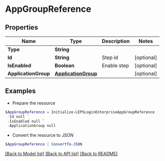 # AppGroupReference
## Properties

Name | Type | Description | Notes
------------ | ------------- | ------------- | -------------
**Type** | **String** |  | 
**Id** | **String** | Step id | [optional] 
**IsEnabled** | **Boolean** | Enable step | [optional] 
**ApplicationGroup** | [**ApplicationGroup**](ApplicationGroup.md) |  | [optional] 

## Examples

- Prepare the resource
```powershell
$AppGroupReference = Initialize-LEPSLoginEnterpriseAppGroupReference  -Type null `
 -Id null `
 -IsEnabled null `
 -ApplicationGroup null
```

- Convert the resource to JSON
```powershell
$AppGroupReference | ConvertTo-JSON
```

[[Back to Model list]](../README.md#documentation-for-models) [[Back to API list]](../README.md#documentation-for-api-endpoints) [[Back to README]](../README.md)

